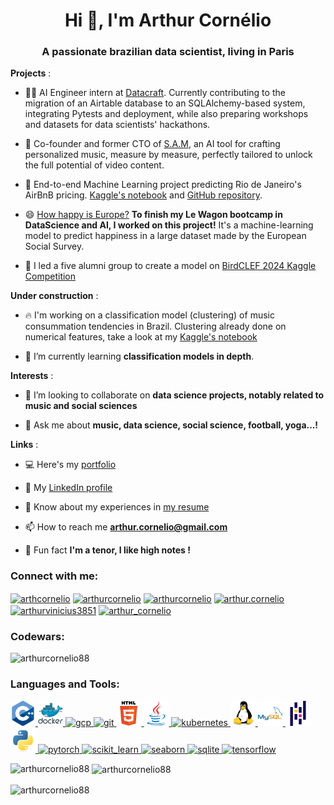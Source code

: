 <h1 align="center">Hi 🙌, I'm Arthur Cornélio</h1>
<h3 align="center">A passionate brazilian data scientist, living in Paris</h3>

**Projects** :
- :technologist: AI Engineer intern at [Datacraft](https://datacraft.paris/). Currently contributing to the migration of an Airtable database to an SQLAlchemy-based system, integrating Pytests and deployment, while also preparing workshops and datasets for data scientists' hackathons.

- 🎵 Co-founder and former CTO of [S.A.M](https://www.sammusic.xyz/), an AI tool for crafting personalized music, measure by measure, perfectly tailored to unlock the full potential of video content.

- :house_with_garden: End-to-end Machine Learning project predicting Rio de Janeiro's AirBnB pricing. [Kaggle's notebook](https://www.kaggle.com/code/arthurcornelio/predicting-airbnb-housing-prices-in-rio-de-janeiro) and [GitHub repository](https://github.com/arthurcornelio88/airbnbpricing).

- 😄 [How happy is Europe?](https://github.com/arthurcornelio88/how-happy-is-europe) **To finish my Le Wagon bootcamp in DataScience and AI, I worked on this project!** It's a machine-learning model to predict happiness in a large dataset made by the European Social Survey.

- 🦜 I led a five alumni group to create a model on [BirdCLEF 2024 Kaggle Competition](https://github.com/arthurcornelio88/birdclef2024-lewagon-1601)

**Under construction** : 

- 🔥 I'm working on a classification model (clustering) of music consummation tendencies in Brazil. Clustering already done on numerical features, take a look at my [Kaggle's notebook](https://www.kaggle.com/code/arthurcornelio/arthur-spotify-goi-nia)

- 🌱 I’m currently learning **classification models in depth**.

**Interests** : 

- 👯 I’m looking to collaborate on **data science projects, notably related to music and social sciences**

- 💬 Ask me about **music, data science, social science, football, yoga...!**

**Links** :

- 💻 Here's my [portfolio](https://troopl.com/arthurcornelio)

- :link: My [LinkedIn profile](https://www.linkedin.com/in/arthurcornelio)

- 📄 Know about my experiences in [my resume](https://tinyurl.com/szs8ty94)

- 📫 How to reach me **arthur.cornelio@gmail.com**

- 🎼 Fun fact **I'm a tenor, I like high notes !**

<h3 align="left">Connect with me:</h3>
<p align="left">
<a href="https://twitter.com/arthcornelio" target="blank"><img align="center" src="https://raw.githubusercontent.com/rahuldkjain/github-profile-readme-generator/master/src/images/icons/Social/twitter.svg" alt="arthcornelio" height="30" width="40" /></a>
<a href="https://linkedin.com/in/arthurcornelio" target="blank"><img align="center" src="https://raw.githubusercontent.com/rahuldkjain/github-profile-readme-generator/master/src/images/icons/Social/linked-in-alt.svg" alt="arthurcornelio" height="30" width="40" /></a>
<a href="https://kaggle.com/arthurcornelio" target="blank"><img align="center" src="https://raw.githubusercontent.com/rahuldkjain/github-profile-readme-generator/master/src/images/icons/Social/kaggle.svg" alt="arthurcornelio" height="30" width="40" /></a>
<a href="https://instagram.com/arthur.cornelio" target="blank"><img align="center" src="https://raw.githubusercontent.com/rahuldkjain/github-profile-readme-generator/master/src/images/icons/Social/instagram.svg" alt="arthur.cornelio" height="30" width="40" /></a>
<a href="https://www.youtube.com/c/arthurvinicius3851" target="blank"><img align="center" src="https://raw.githubusercontent.com/rahuldkjain/github-profile-readme-generator/master/src/images/icons/Social/youtube.svg" alt="arthurvinicius3851" height="30" width="40" /></a>
<a href="https://www.hackerrank.com/arthur_cornelio" target="blank"><img align="center" src="https://raw.githubusercontent.com/rahuldkjain/github-profile-readme-generator/master/src/images/icons/Social/hackerrank.svg" alt="arthur_cornelio" height="30" width="40" /></a>
</p>
<h3 align="left">Codewars:</h3>
<p>&nbsp;<img align="left" src="https://www.codewars.com/users/Arthur%20Corn%C3%A9lio/badges/large" alt="arthurcornelio88" /></p>

<h3 align="left">Languages and Tools:</h3>
<p align="left"> <a href="https://www.w3schools.com/cpp/" target="_blank" rel="noreferrer"> <img src="https://raw.githubusercontent.com/devicons/devicon/master/icons/cplusplus/cplusplus-original.svg" alt="cplusplus" width="40" height="40"/> </a> <a href="https://www.docker.com/" target="_blank" rel="noreferrer"> <img src="https://raw.githubusercontent.com/devicons/devicon/master/icons/docker/docker-original-wordmark.svg" alt="docker" width="40" height="40"/> </a> <a href="https://cloud.google.com" target="_blank" rel="noreferrer"> <img src="https://www.vectorlogo.zone/logos/google_cloud/google_cloud-icon.svg" alt="gcp" width="40" height="40"/> </a> <a href="https://git-scm.com/" target="_blank" rel="noreferrer"> <img src="https://www.vectorlogo.zone/logos/git-scm/git-scm-icon.svg" alt="git" width="40" height="40"/> </a> <a href="https://www.w3.org/html/" target="_blank" rel="noreferrer"> <img src="https://raw.githubusercontent.com/devicons/devicon/master/icons/html5/html5-original-wordmark.svg" alt="html5" width="40" height="40"/> </a> <a href="https://www.java.com" target="_blank" rel="noreferrer"> <img src="https://raw.githubusercontent.com/devicons/devicon/master/icons/java/java-original.svg" alt="java" width="40" height="40"/> </a> <a href="https://kubernetes.io" target="_blank" rel="noreferrer"> <img src="https://www.vectorlogo.zone/logos/kubernetes/kubernetes-icon.svg" alt="kubernetes" width="40" height="40"/> </a> <a href="https://www.linux.org/" target="_blank" rel="noreferrer"> <img src="https://raw.githubusercontent.com/devicons/devicon/master/icons/linux/linux-original.svg" alt="linux" width="40" height="40"/> </a> <a href="https://www.mysql.com/" target="_blank" rel="noreferrer"> <img src="https://raw.githubusercontent.com/devicons/devicon/master/icons/mysql/mysql-original-wordmark.svg" alt="mysql" width="40" height="40"/> </a> <a href="https://pandas.pydata.org/" target="_blank" rel="noreferrer"> <img src="https://raw.githubusercontent.com/devicons/devicon/2ae2a900d2f041da66e950e4d48052658d850630/icons/pandas/pandas-original.svg" alt="pandas" width="40" height="40"/> </a> <a href="https://www.python.org" target="_blank" rel="noreferrer"> <img src="https://raw.githubusercontent.com/devicons/devicon/master/icons/python/python-original.svg" alt="python" width="40" height="40"/> </a> <a href="https://pytorch.org/" target="_blank" rel="noreferrer"> <img src="https://www.vectorlogo.zone/logos/pytorch/pytorch-icon.svg" alt="pytorch" width="40" height="40"/> </a> <a href="https://scikit-learn.org/" target="_blank" rel="noreferrer"> <img src="https://upload.wikimedia.org/wikipedia/commons/0/05/Scikit_learn_logo_small.svg" alt="scikit_learn" width="40" height="40"/> </a> <a href="https://seaborn.pydata.org/" target="_blank" rel="noreferrer"> <img src="https://seaborn.pydata.org/_images/logo-mark-lightbg.svg" alt="seaborn" width="40" height="40"/> </a> <a href="https://www.sqlite.org/" target="_blank" rel="noreferrer"> <img src="https://www.vectorlogo.zone/logos/sqlite/sqlite-icon.svg" alt="sqlite" width="40" height="40"/> </a> <a href="https://www.tensorflow.org" target="_blank" rel="noreferrer"> <img src="https://www.vectorlogo.zone/logos/tensorflow/tensorflow-icon.svg" alt="tensorflow" width="40" height="40"/> </a> </p>

<p><img align="left" src="https://github-readme-stats.vercel.app/api/top-langs?username=arthurcornelio88&show_icons=true&locale=en&layout=compact" alt="arthurcornelio88" /></p>

<p>&nbsp;<img align="center" src="https://github-readme-stats.vercel.app/api?username=arthurcornelio88&show_icons=true&locale=en" alt="arthurcornelio88" /></p>

<p><img align="center" src="https://github-readme-streak-stats.herokuapp.com/?user=arthurcornelio88&" alt="arthurcornelio88" /></p>

